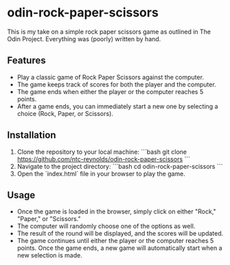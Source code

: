 # odin-rock-paper-scissors

This is my take on a simple rock paper scissors game as outlined in The Odin Project. Everything was (poorly) written by hand.

## Features

- Play a classic game of Rock Paper Scissors against the computer.
- The game keeps track of scores for both the player and the computer.
- The game ends when either the player or the computer reaches 5 points.
- After a game ends, you can immediately start a new one by selecting a choice (Rock, Paper, or Scissors).

## Installation

1. Clone the repository to your local machine:
   \`\`\`bash
   git clone https://github.com/ntc-reynolds/odin-rock-paper-scissors
   \`\`\`
2. Navigate to the project directory:
   \`\`\`bash
   cd odin-rock-paper-scissors
   \`\`\`
3. Open the \`index.html\` file in your browser to play the game.

## Usage

- Once the game is loaded in the browser, simply click on either "Rock," "Paper," or "Scissors."
- The computer will randomly choose one of the options as well.
- The result of the round will be displayed, and the scores will be updated.
- The game continues until either the player or the computer reaches 5 points. Once the game ends, a new game will automatically start when a new selection is made.
